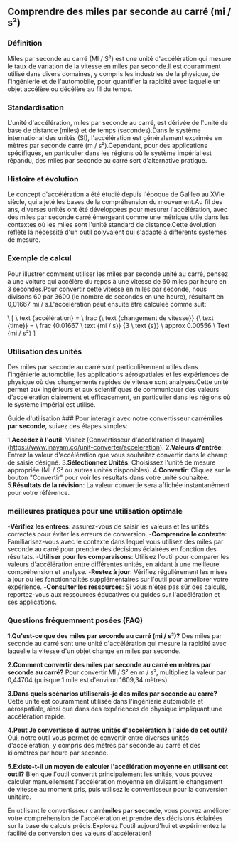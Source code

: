 ## Comprendre des miles par seconde au carré (mi / s²)

### Définition
Miles par seconde au carré (MI / S²) est une unité d'accélération qui mesure le taux de variation de la vitesse en miles par seconde.Il est couramment utilisé dans divers domaines, y compris les industries de la physique, de l'ingénierie et de l'automobile, pour quantifier la rapidité avec laquelle un objet accélère ou décélère au fil du temps.

### Standardisation
L'unité d'accélération, miles par seconde au carré, est dérivée de l'unité de base de distance (miles) et de temps (secondes).Dans le système international des unités (SI), l'accélération est généralement exprimée en mètres par seconde carré (m / s²).Cependant, pour des applications spécifiques, en particulier dans les régions où le système impérial est répandu, des miles par seconde au carré sert d'alternative pratique.

### Histoire et évolution
Le concept d'accélération a été étudié depuis l'époque de Galileo au XVIe siècle, qui a jeté les bases de la compréhension du mouvement.Au fil des ans, diverses unités ont été développées pour mesurer l'accélération, avec des miles par seconde carré émergeant comme une métrique utile dans les contextes où les miles sont l'unité standard de distance.Cette évolution reflète la nécessité d'un outil polyvalent qui s'adapte à différents systèmes de mesure.

### Exemple de calcul
Pour illustrer comment utiliser les miles par seconde unité au carré, pensez à une voiture qui accélère du repos à une vitesse de 60 miles par heure en 3 secondes.Pour convertir cette vitesse en miles par seconde, nous divisons 60 par 3600 (le nombre de secondes en une heure), résultant en 0,01667 mi / s.L'accélération peut ensuite être calculée comme suit:

\ [
\ text {accélération} = \ frac {\ text {changement de vitesse}} {\ text {time}} = \ frac {0.01667 \ text {mi / s}} {3 \ text {s}} \ approx 0.00556 \ Text {mi / s²}
\]

### Utilisation des unités
Des miles par seconde au carré sont particulièrement utiles dans l'ingénierie automobile, les applications aérospatiales et les expériences de physique où des changements rapides de vitesse sont analysés.Cette unité permet aux ingénieurs et aux scientifiques de communiquer des valeurs d'accélération clairement et efficacement, en particulier dans les régions où le système impérial est utilisé.

Guide d'utilisation ###
Pour interagir avec notre convertisseur carré**miles par seconde**, suivez ces étapes simples:

1.**Accédez à l'outil**: Visitez [Convertisseur d'accélération d'Inayam] (https://www.inayam.co/unit-converter/acceleration).
2.**Valeurs d'entrée**: Entrez la valeur d'accélération que vous souhaitez convertir dans le champ de saisie désigné.
3.**Sélectionnez Unités**: Choisissez l'unité de mesure appropriée (MI / S² ou autres unités disponibles).
4.**Convertir**: Cliquez sur le bouton "Convertir" pour voir les résultats dans votre unité souhaitée.
5.**Résultats de la révision**: La valeur convertie sera affichée instantanément pour votre référence.

### meilleures pratiques pour une utilisation optimale
-**Vérifiez les entrées**: assurez-vous de saisir les valeurs et les unités correctes pour éviter les erreurs de conversion.
-**Comprendre le contexte**: Familiarisez-vous avec le contexte dans lequel vous utilisez des miles par seconde au carré pour prendre des décisions éclairées en fonction des résultats.
-**Utiliser pour les comparaisons**: Utilisez l'outil pour comparer les valeurs d'accélération entre différentes unités, en aidant à une meilleure compréhension et analyse.
-**Restez à jour**: Vérifiez régulièrement les mises à jour ou les fonctionnalités supplémentaires sur l'outil pour améliorer votre expérience.
-**Consulter les ressources**: Si vous n'êtes pas sûr des calculs, reportez-vous aux ressources éducatives ou guides sur l'accélération et ses applications.

### Questions fréquemment posées (FAQ)

**1.Qu'est-ce que des miles par seconde au carré (mi / s²)?**
Des miles par seconde au carré sont une unité d'accélération qui mesure la rapidité avec laquelle la vitesse d'un objet change en miles par seconde.

**2.Comment convertir des miles par seconde au carré en mètres par seconde au carré?**
Pour convertir MI / S² en m / s², multipliez la valeur par 0,44704 (puisque 1 mile est d'environ 1609,34 mètres).

**3.Dans quels scénarios utiliserais-je des miles par seconde au carré?**
Cette unité est couramment utilisée dans l'ingénierie automobile et aérospatiale, ainsi que dans des expériences de physique impliquant une accélération rapide.

**4.Peut Je convertisse d'autres unités d'accélération à l'aide de cet outil?**
Oui, notre outil vous permet de convertir entre diverses unités d'accélération, y compris des mètres par seconde au carré et des kilomètres par heure par seconde.

**5.Existe-t-il un moyen de calculer l'accélération moyenne en utilisant cet outil?**
Bien que l'outil convertit principalement les unités, vous pouvez calculer manuellement l'accélération moyenne en divisant le changement de vitesse au moment pris, puis utilisez le convertisseur pour la conversion unitaire.

En utilisant le convertisseur carré**miles par seconde**, vous pouvez améliorer votre compréhension de l'accélération et prendre des décisions éclairées sur la base de calculs précis.Explorez l'outil aujourd'hui et expérimentez la facilité de conversion des valeurs d'accélération!